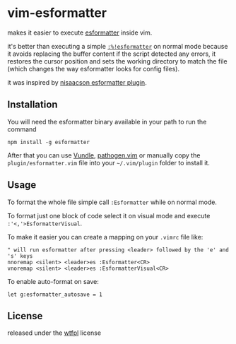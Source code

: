 # vim-esformatter

makes it easier to execute [esformatter](https://github.com/millermedeiros/esformatter/)
inside vim.

it's better than executing a simple
[`:%!esformatter`](http://vimdoc.sourceforge.net/htmldoc/various.html#:!) on
normal mode because it avoids replacing the buffer content if the script
detected any errors, it restores the cursor position and sets the working
directory to match the file (which changes the way esformatter looks for config
files).

it was inspired by [nisaacson esformatter
plugin](https://gist.github.com/nisaacson/6939960).


## Installation

You will need the esformatter binary available in your path to run the command

```
npm install -g esformatter
```

After that you can use [Vundle](https://github.com/gmarik/Vundle.vim),
[pathogen.vim](https://github.com/tpope/vim-pathogen) or manually copy the
`plugin/esformatter.vim` file into your `~/.vim/plugin` folder to install it.


## Usage

To format the whole file simple call `:Esformatter` while on normal mode.

To format just one block of code select it on visual mode and execute
`:'<,'>EsformatterVisual`.

To make it easier you can create a mapping on your `.vimrc` file like:

```vim
" will run esformatter after pressing <leader> followed by the 'e' and 's' keys
nnoremap <silent> <leader>es :Esformatter<CR>
vnoremap <silent> <leader>es :EsformatterVisual<CR>
```

To enable auto-format on save:

```vim
let g:esformatter_autosave = 1
```

## License

released under the [wtfpl](http://sam.zoy.org/wtfpl/COPYING) license
